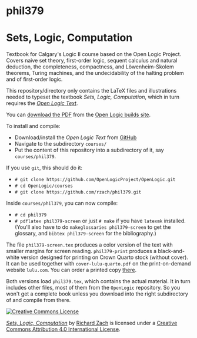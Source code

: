 # phil379
# Sets, Logic, Computation

Textbook for Calgary's Logic II course based on the Open Logic
Project.  Covers naive set theory, first-order logic, sequent calculus
and natural deduction, the completeness, compactness, and
Löwenheim-Skolem theorems, Turing machines, and the undecidability of
the halting problem and of first-order logic.

This repository/directory only contains the LaTeX files and
illustrations needed to typeset the textbook _Sets, Logic,
Computation_, which in turn requires the _[Open Logic
Text](http://github.com/OpenLogicProject/OpenLogic/)_.

You can [download the
PDF](http://builds.openlogicproject.courses/phil379/phil379-screen.pdf)
from the [Open Logic builds
site](http://builds.openlogicproject.org/).

To install and compile:

- Download/install the _Open Logic Text_ from
  [GitHub](http://github.com/OpenLogicProject/OpenLogic/)
- Navigate to the subdirectory `courses/`
- Put the content of this repository into a subdirectory of it, say
  `courses/phil379`.

If you use `git`, this should do it:

- `# git clone https://github.com/OpenLogicProject/OpenLogic.git`
- `# cd OpenLogic/courses`
- `# git clone https://github.com/rzach/phil379.git`

Inside `courses/phil379`, you can now compile:

- `# cd phil379`
- `# pdflatex phil379-screen` or just `# make` if you have `latexmk`
  installed. (You'll also have to do `makeglossaries phil379-screen`
  to get the glossary, and `bibtex phil379-screen` for the
  bibliography.)

The file `phil379-screen.tex` produces a color version of the text
with smaller margins for screen reading. `phil379-print` produces a
black-and-white version designed for printing on Crown Quarto stock
(without cover). It can be used together with `cover-lulu-quarto.pdf`
on the print-on-demand website `lulu.com`. You can order a printed
copy [there](http://www.lulu.com/spotlight/openlogicproject).

Both versions load `phil379.tex`, which contains the actual
material. It in turn includes other files, most of them from the
`OpenLogic` repository. So you won't get a complete book unless you
download into the right subdirectory of and compile from there.

[![Creative Commons License](http://mirrors.creativecommons.org/presskit/buttons/88x31/png/by.png)](http://creativecommons.org/licenses/by/4.0/) 

_[Sets, Logic, Computation](https://github.com/rzach/phil379/)_ by [Richard
Zach](http://richardzach.org/) is licensed under a [Creative
Commons Attribution 4.0 International
License](http://creativecommons.org/licenses/by/4.0/).
